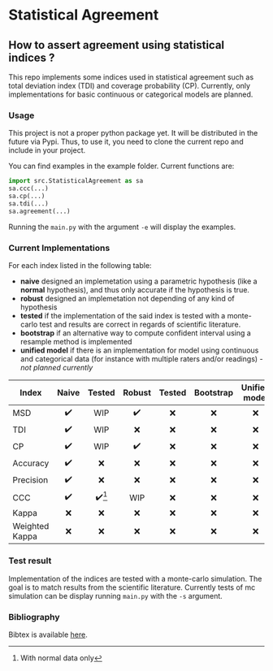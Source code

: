 # Statistical Agreement
## How to assert agreement using statistical indices ?

This repo implements some indices used in statistical agreement such as total deviation index (TDI) and coverage probability (CP). 
Currently, only implementations for basic continuous or categorical models are planned.

### Usage

This project is not a proper python package yet. It will be distributed in the future via Pypi. Thus, to use it, you need to clone the current repo and include in your project.


You can find examples in the example folder. Current functions are:
```python
import src.StatisticalAgreement as sa
sa.ccc(...)
sa.cp(...)
sa.tdi(...)
sa.agreement(...)
```

Running the `main.py` with the argument `-e` will display the examples.

### Current Implementations

For each index listed in the following table:
- **naive** designed an implemetation using a parametric hypothesis (like a **normal** hypothesis), and thus only accurate if the hypothesis is true.
- **robust** designed an implemetation not depending of any kind of hypothesis 
- **tested** if the implementation of the said index is tested with a monte-carlo test and results are correct in regards of scientific literature. 
- **bootstrap** if an alternative way to compute confident interval using a resample method is implemented
- **unified model** if there is an implementation for model using continuous and categorical data (for instance with multiple raters and/or readings) - *not planned currently*

|Index | Naive | Tested | Robust |  Tested | Bootstrap | Unified model | 
|--|:--:|:--:|:--:|:--:|:--:|:--:|
| MSD |:heavy_check_mark:|WIP|:heavy_check_mark:|:x:|:x:|:x:
| TDI |:heavy_check_mark:|WIP|:x:|:x:|:x:|:x:
| CP |:heavy_check_mark:|WIP|:heavy_check_mark:|:x:|:x:|:x:
| Accuracy |:heavy_check_mark:|:x:|:x:|:x:|:x:|:x:
| Precision |:heavy_check_mark:|:x:|:x:|:x:|:x:|:x:
| CCC |:heavy_check_mark:|:heavy_check_mark:[^1]|WIP|:x:|:x:|:x:
| Kappa |:x:|:x:|:x:|:x:|:x:|:x:
| Weighted Kappa |:x:|:x:|:x:|:x:|:x:|:x:

[^1]: With normal data only
### Test result

Implementation of the indices are tested with a monte-carlo simulation. The goal is to match results from the scientific literature. Currently tests of mc simulation can be display running `main.py` with the `-s` argument.

### Bibliography

Bibtex is available [here](bibliography.bib).